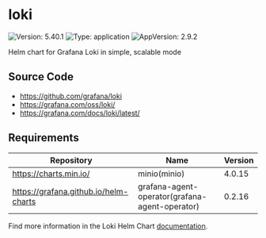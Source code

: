 # loki

![Version: 5.40.1](https://img.shields.io/badge/Version-5.40.0-informational?style=flat-square) ![Type: application](https://img.shields.io/badge/Type-application-informational?style=flat-square) ![AppVersion: 2.9.2](https://img.shields.io/badge/AppVersion-2.9.2-informational?style=flat-square)

Helm chart for Grafana Loki in simple, scalable mode

## Source Code

* <https://github.com/grafana/loki>
* <https://grafana.com/oss/loki/>
* <https://grafana.com/docs/loki/latest/>

## Requirements

| Repository | Name | Version |
|------------|------|---------|
| https://charts.min.io/ | minio(minio) | 4.0.15 |
| https://grafana.github.io/helm-charts | grafana-agent-operator(grafana-agent-operator) | 0.2.16 |

Find more information in the Loki Helm Chart [documentation](https://grafana.com/docs/loki/next/installation/helm).
